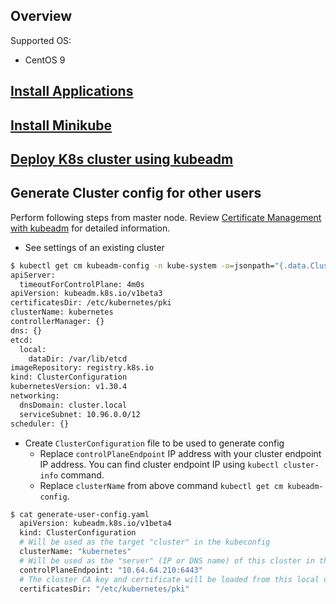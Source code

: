 ## Overview
Supported OS:
- CentOS 9

## [Install Applications](./applications/README.md)
## [Install Minikube](./docs/minikube.md)
## [Deploy K8s cluster using kubeadm](./docs/kubeadm.md)

## Generate Cluster config for other users
Perform following steps from master node. Review [Certificate Management with kubeadm](https://kubernetes.io/docs/tasks/administer-cluster/kubeadm/kubeadm-certs/) for detailed information.

- See settings of an existing cluster
```bash
$ kubectl get cm kubeadm-config -n kube-system -o=jsonpath="{.data.ClusterConfiguration}"
apiServer:
  timeoutForControlPlane: 4m0s
apiVersion: kubeadm.k8s.io/v1beta3
certificatesDir: /etc/kubernetes/pki
clusterName: kubernetes
controllerManager: {}
dns: {}
etcd:
  local:
    dataDir: /var/lib/etcd
imageRepository: registry.k8s.io
kind: ClusterConfiguration
kubernetesVersion: v1.30.4
networking:
  dnsDomain: cluster.local
  serviceSubnet: 10.96.0.0/12
scheduler: {}
```

- Create `ClusterConfiguration` file to be used to generate config
  - Replace `controlPlaneEndpoint` IP address with your cluster endpoint IP address. You can find cluster endpoint IP using `kubectl cluster-info` command.
  - Replace `clusterName` from above command `kubectl get cm kubeadm-config`.
```bash
$ cat generate-user-config.yaml 
  apiVersion: kubeadm.k8s.io/v1beta4
  kind: ClusterConfiguration
  # Will be used as the target "cluster" in the kubeconfig
  clusterName: "kubernetes"
  # Will be used as the "server" (IP or DNS name) of this cluster in the kubeconfig
  controlPlaneEndpoint: "10.64.64.210:6443"
  # The cluster CA key and certificate will be loaded from this local directory
  certificatesDir: "/etc/kubernetes/pki"
```


